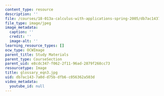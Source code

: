```yaml
---
content_type: resource
description: ''
file: /courses/18-013a-calculus-with-applications-spring-2005/db7ac1437a0dd75bdfb6c056362a503d_glossary_eqn3.jpg
file_type: image/jpeg
image_metadata:
  caption: ''
  credit: ''
  image-alt: ''
learning_resource_types: []
ocw_type: OCWImage
parent_title: Study Materials
parent_type: CourseSection
parent_uid: e8cdc347-f062-2f11-96ad-2879f268cc73
resourcetype: Image
title: glossary_eqn3.jpg
uid: db7ac143-7a0d-d75b-dfb6-c056362a503d
video_metadata:
  youtube_id: null
---
```

